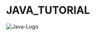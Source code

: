# JAVA_TUTORIAL

![Java-Logo](https://github.com/rhushikesh2000/JAVA_TUTORIAL_/assets/124034778/9b28d313-d122-49a1-81e3-7de5e2b5695c)
 
